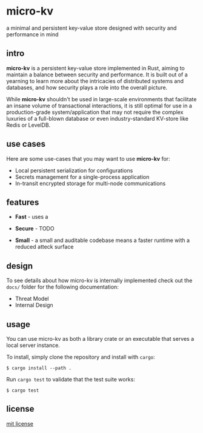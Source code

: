 # micro-kv

a minimal and persistent key-value store designed with security and performance in mind

## intro

__micro-kv__ is a persistent key-value store implemented in Rust, aiming to maintain a balance between security and performance. It is built out of a yearning to learn more about the intricacies of distributed systems and databases, and how security plays a role into the overall picture.

While __micro-kv__ shouldn't be used in large-scale environments that facilitate an insane volume of transactional interactions, it is still optimal for use in a production-grade system/application that may not require the complex luxuries of a full-blown database or even industry-standard KV-store like Redis or LevelDB.

## use cases

Here are some use-cases that you may want to use __micro-kv__ for:

* Local persistent serialization for configurations
* Secrets management for a single-process application
* In-transit encrypted storage for multi-node communications

## features

* __Fast__ - uses a

* __Secure__ - TODO

* __Small__ - a small and auditable codebase means a faster runtime with a reduced atteck surface


## design

To see details about how micro-kv is internally implemented check out the `docs/` folder for the following documentation:

* Threat Model
* Internal Design

## usage

You can use micro-kv as both a library crate or an executable that serves a local server instance.

To install, simply clone the repository and install with `cargo`:

```
$ cargo install --path .
```

Run `cargo test` to validate that the test suite works:

```
$ cargo test
```

## license

[mit license](https://codemuch.tech/license.txt)
